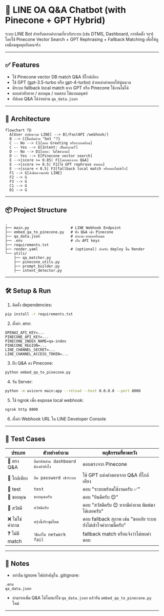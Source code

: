 # 🤖 LINE OA Q&A Chatbot (with Pinecone + GPT Hybrid)

ระบบ LINE Bot สำหรับตอบคำถามเกี่ยวกับระบบ (เช่น DTMS, Dashboard, การติดตั้ง ฯลฯ)  
โดยใช้ Pinecone Vector Search + GPT Rephrasing + Fallback Matching เพื่อให้ดูเหมือนพูดคุยกับคนจริง

---

## ✅ Features

- ใช้ Pinecone vector DB match Q&A ที่ใกล้เคียง
- ใช้ GPT (gpt-3.5-turbo หรือ gpt-4-turbo) ช่วยแต่งคำตอบให้นุ่มนวล
- มีระบบ fallback local match หาก GPT หรือ Pinecone ใช้งานไม่ได้
- ตอบคำทักทาย / ขอบคุณ / ทดสอบ ได้แบบมนุษย์
- อัปเดต Q&A ได้ง่ายผ่าน `qa_data.json`

---

## 🧠 Architecture

```mermaid
flowchart TD
  A[User ส่งข้อความ LINE] --> B[/FastAPI /webhook/]
  B --> C{ขึ้นต้นด้วย "bot "?}
  C -- No --> C1[ตอบ Greeting หรือระบบพร้อม]
  C -- Yes --> D[Intent: เป็นคำถาม?]
  D -- No --> D1[ตอบ: ไม่ใช่คำถาม]
  D -- Yes --> E[Pinecone vector search]
  E -->|score >= 0.85| F1[ตอบตรงจาก Q&A]
  E -->|score >= 0.5| F2[ใช้ GPT rephrase คำตอบ]
  E -->|score < 0.5| F3[fallback local match หรือบอกไม่เข้าใจ]
  F1 --> G[ส่งข้อความกลับ LINE]
  F2 --> G
  F3 --> G
  C1 --> G
  D1 --> G
```

---

## 📦 Project Structure

```
.
├── main.py                   # LINE Webhook Endpoint
├── embed_qa_to_pinecone.py   # ฝัง Q&A เข้า Pinecone
├── qa_data.json              # คำถาม-คำตอบทั้งหมด
├── .env                      # เก็บ API keys
├── requirements.txt
├── render.yaml               # (optional) สำหรับ deploy ขึ้น Render
└── utils/
    ├── qa_matcher.py
    ├── pinecone_utils.py
    ├── prompt_builder.py
    ├── intent_detector.py
```

---

## 🛠️ Setup & Run

1. ติดตั้ง dependencies:

```bash
pip install -r requirements.txt
```

2. ตั้งค่า .env:

```env
OPENAI_API_KEY=...
PINECONE_API_KEY=...
PINECONE_INDEX_NAME=qa-index
PINECONE_REGION=...
LINE_CHANNEL_SECRET=...
LINE_CHANNEL_ACCESS_TOKEN=...
```

3. ฝัง Q&A ลง Pinecone:

```bash
python embed_qa_to_pinecone.py
```

4. รัน Server:

```bash
python -m uvicorn main:app --reload --host 0.0.0.0 --port 8000
```

5. ใช้ ngrok เพื่อ expose local webhook:

```bash
ngrok http 8000
```

6. ตั้งค่า Webhook URL ใน LINE Developer Console

---

## 🧪 Test Cases

| ประเภท         | ตัวอย่างคำถาม                       | พฤติกรรมที่คาดหวัง                                            |
| -------------- | ----------------------------------- | ------------------------------------------------------------- |
| 🎯 ตรง Q&A     | `ลืมรหัสผ่าน dashboard ต้องทำยังไง` | ตอบตรงจาก Pinecone                                            |
| 🔁 ใกล้เคียง   | `ลืม password เข้าระบบ`             | ใช้ GPT แต่งคำตอบจาก Q&A ที่ใกล้เคียง                         |
| 🧪 test        | `test`                              | ตอบ "ระบบพร้อมใช้งานครับ ✅"                                  |
| 🙏 ขอบคุณ      | `ขอบคุณครับ`                        | ตอบ "ยินดีครับ 😊"                                            |
| 🙌 สวัสดี      | `สวัสดีครับ`                        | ตอบ "สวัสดีครับ 😊 หากมีคำถาม พิมพ์มาได้เลยครับ"              |
| ❌ ไม่ใช่คำถาม | `พรุ่งนี้ประชุมไหม`                 | ตอบ fallback สุภาพ เช่น "ขออภัย ระบบยังไม่เข้าใจคำถามนี้ครับ" |
| ❓ ไม่มี match | `วิธีแก้ไข network fail`            | fallback match หรือแจ้งว่าไม่พบคำตอบ                          |

---

## 🧠 Notes

- อย่าลืม ignore ไฟล์สำคัญใน .gitignore:

```gitignore
.env
qa_data.json
```

- สามารถเพิ่ม Q&A ได้โดยแก้ไข `qa_data.json` แล้วรัน `embed_qa_to_pinecone.py` ใหม่

---
